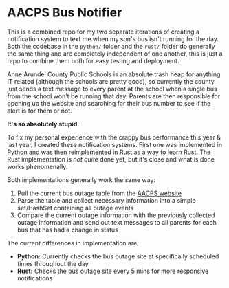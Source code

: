 # AACPS Bus Notifier

This is a combined repo for my two separate iterations of creating a notification system to text me when my son's bus isn't running for the day.  Both the codebase in the `python/` folder and the `rust/` folder do generally the same thing and are completely independent of one another, this is just a repo to combine them both for easy testing and deployment.

Anne Arundel County Public Schools is an absolute trash heap for anything IT related (although the schools are pretty good), so currently the county just sends a text message to every parent at the school when a single bus from the school won't be running that day.  Parents are then responsible for opening up the website and searching for their bus number to see if the alert is for them or not.

**It's so absolutely stupid.**

To fix my personal experience with the crappy bus performance this year & last year, I created these notification systems.  First one was implemented in Python and was then reimplemented in Rust as a way to learn Rust.  The Rust implementation is *not quite* done yet, but it's close and what is done works phenomenally.

Both implementations generally work the same way:
  1) Pull the current bus outage table from the [AACPS website](https://busstops.aacps.org/public/BusRouteIssues.aspx)
  2) Parse the table and collect necessary information into a simple set/HashSet containing all outage events
  3) Compare the current outage information with the previously collected outage information and send out text messages to all parents for each bus that has had a change in status

The current differences in implementation are:
  * __Python:__  Currently checks the bus outage site at specifically scheduled times throughout the day
  * __Rust:__  Checks the bus outage site every 5 mins for more responsive notifications
